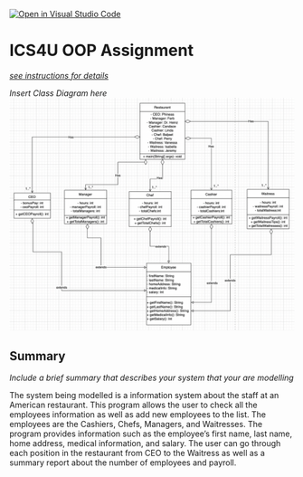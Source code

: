 [![Open in Visual Studio Code](https://classroom.github.com/assets/open-in-vscode-c66648af7eb3fe8bc4f294546bfd86ef473780cde1dea487d3c4ff354943c9ae.svg)](https://classroom.github.com/online_ide?assignment_repo_id=9255521&assignment_repo_type=AssignmentRepo)
# ICS4U OOP Assignment

[*see instructions for details*](Instructions.md)

*Insert Class Diagram here*  
<img src = "RestaurantStaff.png">

## Summary
*Include a brief summary that describes your system that your are modelling*

The system being modelled is a information system about the staff at an American restaurant. This program allows the user to check all the employees information as well as add new employees to the list. The employees are the Cashiers, Chefs, Managers, and Waitresses. The program provides information such as the employee’s first name, last name, home address, medical information, and salary. The user can go through each position in the restaurant from CEO to the Waitress as well as a summary report about the number of employees and payroll.
